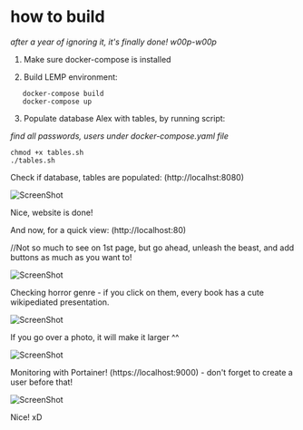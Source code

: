 # how to build

<i>after a year of ignoring it, it's finally done! *w00p-w00p*</i>

1) Make sure docker-compose is installed

2) Build LEMP environment:
```
   docker-compose build
   docker-compose up
```

3) Populate database Alex with tables, by running script:

<i>find all passwords, users under docker-compose.yaml file</i>

```
chmod +x tables.sh
./tables.sh

```

Check if database, tables are populated: (http://localhst:8080)

![ScreenShot](https://github.com/Satanette/test/blob/master/heh.png)

Nice, website is done!

And now, for a quick view: (http://localhost:80)


//Not so much to see on 1st page, but go ahead, unleash the beast, and add buttons as much as you want to!

![ScreenShot](https://github.com/Satanette/test/blob/master/1212.png)



Checking horror genre - if you click on them, every book has a cute wikipediated presentation. 

![ScreenShot](https://github.com/Satanette/test/blob/master/33.png)


If you go over a photo, it will make it larger ^^

![ScreenShot](https://github.com/Satanette/test/blob/master/22.png)


Monitoring with Portainer! (https://localhost:9000) - don't forget to create a user before that!

![ScreenShot](https://github.com/Satanette/test/blob/master/545454.png)



Nice! xD


